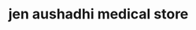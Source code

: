 ---
title: "jen aushadhi medical store"
url: /pathanadu/jen-aushadhi-medical-store/
shop: medical supply
---
